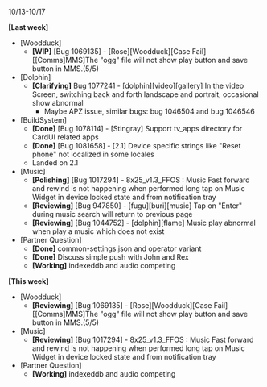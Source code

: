 10/13-10/17

**[Last week]**

* [Woodduck]
    * **[WIP]** [Bug 1069135] - [Rose][Woodduck][Case Fail][[Comms]MMS]The "ogg" file will not show play button and save button in MMS.(5/5)
* [Dolphin]
    * **[Clarifying]** Bug 1077241 - [dolphin][video][gallery] In the video Screen, switching back and forth landscape and portrait, occasional show abnormal
        * Maybe APZ issue, similar bugs: bug 1046504 and bug 1046546 
* [BuildSystem]
    * **[Done]** [Bug 1078114] - [Stingray] Support tv_apps directory for CardUI related apps
    * **[Done]** [Bug 1081658] - [2.1] Device specific strings like "Reset phone" not localized in some locales
    * Landed on 2.1
* [Music]
    * **[Polishing]** [Bug 1017294] - 8x25_v1.3_FFOS : Music Fast forward and rewind is not happening when performed long tap on Music Widget in device locked state and from notification tray
    * **[Reviewing]** [Bug 947850] - [fugu][buri][music] Tap on "Enter" during music search will return to previous page
    * **[Reviewing]** [Bug 1044752] - [dolphin][flame] Music play abnormal when play a music which does not exist
* [Partner Question]
    * **[Done]** common-settings.json and operator variant
    * **[Done]** Discuss simple push with John and Rex
    * **[Working]** indexeddb and audio competing

**[This week]**

* [Woodduck]
    * **[Reviewing]** [Bug 1069135] - [Rose][Woodduck][Case Fail][[Comms]MMS]The "ogg" file will not show play button and save button in MMS.(5/5)
* [Music]
    * **[Reviewing]** [Bug 1017294] - 8x25_v1.3_FFOS : Music Fast forward and rewind is not happening when performed long tap on Music Widget in device locked state and from notification tray
* [Partner Question]
    * **[Working]** indexeddb and audio competing
